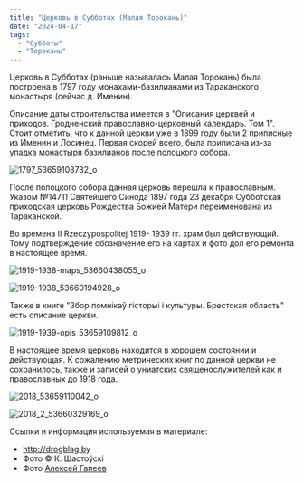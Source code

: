 ```yaml
---
title: "Церковь в Субботах (Малая Торокань)"
date: "2024-04-17"
tags: 
  - "Cубботы"
  - "Тороканы"
---
```


Церковь в Субботах (раньше называлась Малая Торокань) была построена в 1797 году монахами-базилианами из Тараканского монастыря (сейчас д. Именин).

Описание даты строительства имеется в "Описания церквей и приходов. Гродненский православно-церковный календарь. Том 1". Стоит отметить, что к данной церкви уже в 1899 году были 2 приписные из Именин и Лосинец. Первая скорей всего, была приписана из-за упадка монастыря базилианов после полоцкого собора.

![1797_53659108732_o](https://github.com/escfrpls/drochiczynpoleski/assets/125834172/0d695e20-8dde-4048-9de0-6ae329231a9d)

После полоцкого собора данная церковь перешла к православным. Указом №14711 Святейшего Синода 1897 года 23 декабря Субботская приходская церковь Рождества Божией Матери переименована из Тараканской.

Во времена II Rzeczypospolitej 1919- 1939 гг. храм был действующий. Тому подтверждение обозначение его на картах и фото дол его ремонта в настоящее время.

![1919-1938-maps_53660438055_o](https://github.com/escfrpls/drochiczynpoleski/assets/125834172/5ce833e0-8605-45d7-9419-5af9b1527d9b)

![1919-1938_53660194928_o](https://github.com/escfrpls/drochiczynpoleski/assets/125834172/21d81616-3769-4389-80dc-a2aff957cf28)

Также в книге "Збор помнікаў гісторыі і культуры. Брестская область" есть описание церкви.

![1919-1939-opis_53659109812_o](https://github.com/escfrpls/drochiczynpoleski/assets/125834172/a6b63c23-5848-441e-be93-f071751b727b)

В настоящее время церковь находится в хорошем состоянии и действующая. К сожалению метрических книг по данной церкви не сохранилось, также и записей о униатских священослужителей как и православных до 1918 года.

![2018_53659110042_o](https://github.com/escfrpls/drochiczynpoleski/assets/125834172/bb3fb4e7-9d57-44ee-a5fb-50790910f60e)

![2018_2_53660329169_o](https://github.com/escfrpls/drochiczynpoleski/assets/125834172/a9e3941d-8753-4585-9708-c60772854dcd)

Ссылки и информация используемая в материале:

- http://drogblag.by
- Фото © К. Шастоўскі
- Фото [Алексей Гапеев](https://maps.google.com/maps/contrib/100846369031260339401)
